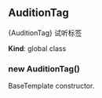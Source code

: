<a name="AuditionTag"></a>

## AuditionTag
{AuditionTag} 试听标签

**Kind**: global class  
<a name="new_AuditionTag_new"></a>

### new AuditionTag()
BaseTemplate constructor.

